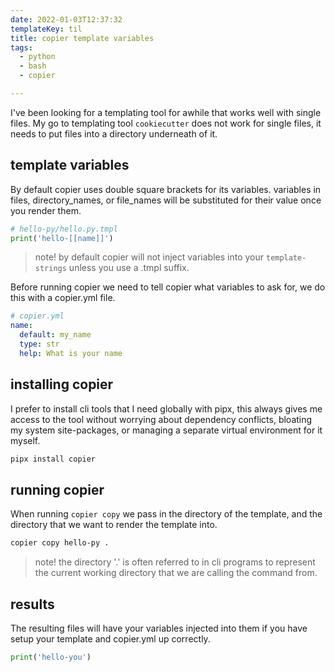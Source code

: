 ```yaml
---
date: 2022-01-03T12:37:32
templateKey: til
title: copier template variables
tags:
  - python
  - bash
  - copier

---
```


I've been looking for a templating tool for awhile that works well with
single files.  My go to templating tool `cookiecutter` does not work for
single files, it needs to put files into a directory underneath of it.

## template variables

By default copier uses double square brackets for its variables.
variables in files, directory_names, or file_names will be substituted
for their value once you render them.

``` python
# hello-py/hello.py.tmpl
print('hello-[[name]]')
```

> note! by default copier will not inject variables into your
> `template-strings` unless you use a .tmpl suffix.

Before running copier we need to tell copier what variables to ask for,
we do this with a copier.yml file.

``` yaml
# copier.yml
name:
  default: my_name
  type: str
  help: What is your name
```

## installing copier

I prefer to install cli tools that I need globally with pipx, this
always gives me access to the tool without worrying about dependency
conflicts, bloating my system site-packages, or managing a separate
virtual environment for it myself.

``` bash
pipx install copier
```

## running copier

When running `copier copy` we pass in the directory of the template, and
the directory that we want to render the template into.

``` bash
copier copy hello-py .
```

> note! the directory '.' is often referred to in cli programs to
> represent the current working directory that we are calling the
> command from.

## results

The resulting files will have your variables injected into them if you have
setup your template and copier.yml up correctly.

``` python
print('hello-you')
```
